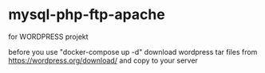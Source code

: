 # mysql-php-ftp-apache

for WORDPRESS projekt

before you use "docker-compose up -d" download wordpress tar files from https://wordpress.org/download/ and copy to your server

